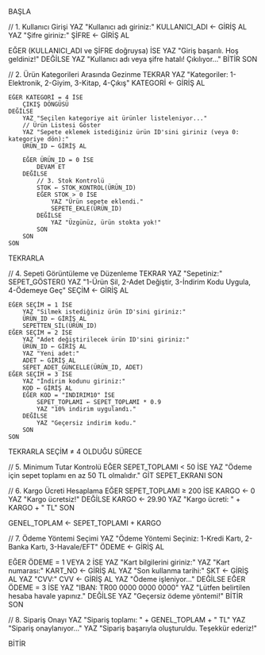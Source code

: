 BAŞLA

// 1. Kullanıcı Girişi
YAZ "Kullanıcı adı giriniz:"
KULLANICI_ADI ← GİRİŞ AL
YAZ "Şifre giriniz:"
ŞİFRE ← GİRİŞ AL

EĞER (KULLANICI_ADI ve ŞİFRE doğruysa) İSE
    YAZ "Giriş başarılı. Hoş geldiniz!"
DEĞİLSE
    YAZ "Kullanıcı adı veya şifre hatalı! Çıkılıyor..."
    BİTİR
SON

// 2. Ürün Kategorileri Arasında Gezinme
TEKRAR
    YAZ "Kategoriler: 1-Elektronik, 2-Giyim, 3-Kitap, 4-Çıkış"
    KATEGORİ ← GİRİŞ AL
    
    EĞER KATEGORİ = 4 İSE
        ÇIKIŞ DÖNGÜSÜ
    DEĞİLSE
        YAZ "Seçilen kategoriye ait ürünler listeleniyor..."
        // Ürün Listesi Göster
        YAZ "Sepete eklemek istediğiniz ürün ID'sini giriniz (veya 0: kategoriye dön):"
        ÜRÜN_ID ← GİRİŞ AL
        
        EĞER ÜRÜN_ID = 0 İSE
            DEVAM ET
        DEĞİLSE
            // 3. Stok Kontrolü
            STOK ← STOK_KONTROL(ÜRÜN_ID)
            EĞER STOK > 0 İSE
                YAZ "Ürün sepete eklendi."
                SEPETE_EKLE(ÜRÜN_ID)
            DEĞİLSE
                YAZ "Üzgünüz, ürün stokta yok!"
            SON
        SON
    SON
TEKRARLA

// 4. Sepeti Görüntüleme ve Düzenleme
TEKRAR
    YAZ "Sepetiniz:"
    SEPET_GÖSTER()
    YAZ "1-Ürün Sil, 2-Adet Değiştir, 3-İndirim Kodu Uygula, 4-Ödemeye Geç"
    SEÇİM ← GİRİŞ AL

    EĞER SEÇİM = 1 İSE
        YAZ "Silmek istediğiniz ürün ID'sini giriniz:"
        ÜRÜN_ID ← GİRİŞ AL
        SEPETTEN_SİL(ÜRÜN_ID)
    EĞER SEÇİM = 2 İSE
        YAZ "Adet değiştirilecek ürün ID'sini giriniz:"
        ÜRÜN_ID ← GİRİŞ AL
        YAZ "Yeni adet:"
        ADET ← GİRİŞ AL
        SEPET_ADET_GÜNCELLE(ÜRÜN_ID, ADET)
    EĞER SEÇİM = 3 İSE
        YAZ "İndirim kodunu giriniz:"
        KOD ← GİRİŞ AL
        EĞER KOD = "INDIRIM10" İSE
            SEPET_TOPLAMI ← SEPET_TOPLAMI * 0.9
            YAZ "10% indirim uygulandı."
        DEĞİLSE
            YAZ "Geçersiz indirim kodu."
        SON
    SON
TEKRARLA SEÇİM ≠ 4 OLDUĞU SÜRECE

// 5. Minimum Tutar Kontrolü
EĞER SEPET_TOPLAMI < 50 İSE
    YAZ "Ödeme için sepet toplamı en az 50 TL olmalıdır."
    GİT SEPET_EKRANI
SON

// 6. Kargo Ücreti Hesaplama
EĞER SEPET_TOPLAMI ≥ 200 İSE
    KARGO ← 0
    YAZ "Kargo ücretsiz!"
DEĞİLSE
    KARGO ← 29.90
    YAZ "Kargo ücreti: " + KARGO + " TL"
SON

GENEL_TOPLAM ← SEPET_TOPLAMI + KARGO

// 7. Ödeme Yöntemi Seçimi
YAZ "Ödeme Yöntemi Seçiniz: 1-Kredi Kartı, 2-Banka Kartı, 3-Havale/EFT"
ÖDEME ← GİRİŞ AL

EĞER ÖDEME = 1 VEYA 2 İSE
    YAZ "Kart bilgilerini giriniz:"
    YAZ "Kart numarası:"
    KART_NO ← GİRİŞ AL
    YAZ "Son kullanma tarihi:"
    SKT ← GİRİŞ AL
    YAZ "CVV:"
    CVV ← GİRİŞ AL
    YAZ "Ödeme işleniyor..."
DEĞİLSE EĞER ÖDEME = 3 İSE
    YAZ "IBAN: TR00 0000 0000 0000"
    YAZ "Lütfen belirtilen hesaba havale yapınız."
DEĞİLSE
    YAZ "Geçersiz ödeme yöntemi!"
    BİTİR
SON

// 8. Sipariş Onayı
YAZ "Sipariş toplamı: " + GENEL_TOPLAM + " TL"
YAZ "Sipariş onaylanıyor..."
YAZ "Sipariş başarıyla oluşturuldu. Teşekkür ederiz!"

BİTİR
